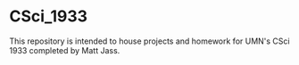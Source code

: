 # CSci_1933

This repository is intended to house projects and homework for UMN's CSci 1933 completed by Matt Jass.
